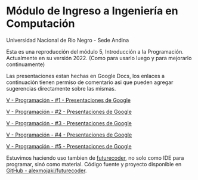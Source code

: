 # Módulo de Ingreso a Ingeniería en Computación

Universidad Nacional de Rio Negro - Sede Andina

Esta es una reproducción del módulo 5, Introducción a la Programación. Actualmente en su versión 2022. (Como para usarlo luego y para mejorarlo continuamente)

Las presentaciones estan hechas en Google Docs, los enlaces a continuación tienen permiso de comentario asi que pueden agregar sugerencias directamente sobre las mismas.

[V - Programación - #1 - Presentaciones de Google](https://docs.google.com/presentation/d/1VEAIU2-grTBVOoqCfS-1mBAtOVi2frA0o80fiFwoFbQ/edit?usp=sharing)

[V - Programación - #2 - Presentaciones de Google](https://docs.google.com/presentation/d/1vPqdvcXxZBK5jqURxIkMY-vinFmH-dJuqo2pv1RtftQ/edit?usp=sharing)

[V - Programación - #3 - Presentaciones de Google](https://docs.google.com/presentation/d/1gH_TsHJ4Lwr3LQbv-MXzwf5ShP7ASb2F7Nzoycl9q9I/edit?usp=sharing)

[V - Programación - #4 - Presentaciones de Google](https://docs.google.com/presentation/d/1T64rSn4JAeAR0-tw0u-HZN_2hTBeH3DkyNETe_XwInQ/edit?usp=sharing)

[V - Programación - #5 - Presentaciones de Google](https://docs.google.com/presentation/d/1bEWsjDXk3IQyPE-596ODkkjuHU1NEwwrI5nCT-JkSa8/edit?usp=sharing)

Estuvimos haciendo uso tambien de [futurecoder](es-latam.futurecoder.io/), no solo como IDE para programar, sinó como material. Código fuente y proyecto disponible en [GitHub - alexmojaki/futurecoder](https://github.com/alexmojaki/futurecoder/).
